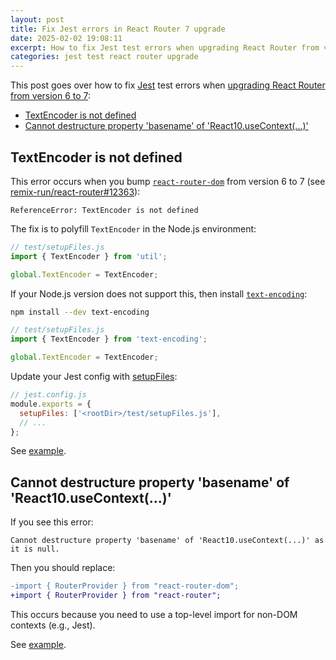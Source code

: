 ```yaml
---
layout: post
title: Fix Jest errors in React Router 7 upgrade
date: 2025-02-02 19:08:11
excerpt: How to fix Jest test errors when upgrading React Router from version 6 to 7.
categories: jest test react router upgrade
---
```


This post goes over how to fix [Jest](https://jestjs.io/) test errors when [upgrading React Router from version 6 to 7](https://reactrouter.com/upgrading/v6):

- [TextEncoder is not defined](#textencoder-is-not-defined)
- [Cannot destructure property 'basename' of 'React10.useContext(...)'](#cannot-destructure-property-basename-of-react10usecontext)

## TextEncoder is not defined

This error occurs when you bump [`react-router-dom`](https://www.npmjs.com/package/react-router-dom) from version 6 to 7 (see [remix-run/react-router#12363](https://github.com/remix-run/react-router/issues/12363)):

```
ReferenceError: TextEncoder is not defined
```

The fix is to polyfill `TextEncoder` in the Node.js environment:

```js
// test/setupFiles.js
import { TextEncoder } from 'util';

global.TextEncoder = TextEncoder;
```

If your Node.js version does not support this, then install [`text-encoding`](https://www.npmjs.com/package/text-encoding):

```sh
npm install --dev text-encoding
```

```js
// test/setupFiles.js
import { TextEncoder } from 'text-encoding';

global.TextEncoder = TextEncoder;
```

Update your Jest config with [setupFiles](https://jestjs.io/docs/configuration#setupfiles-array):

```js
// jest.config.js
module.exports = {
  setupFiles: ['<rootDir>/test/setupFiles.js'],
  // ...
};
```

See [example](https://github.com/lilboards/lilboards/pull/2373/files).

## Cannot destructure property 'basename' of 'React10.useContext(...)'

If you see this error:

```
Cannot destructure property 'basename' of 'React10.useContext(...)' as it is null.
```

Then you should replace:

```diff
-import { RouterProvider } from "react-router-dom";
+import { RouterProvider } from "react-router";
```

This occurs because you need to use a top-level import for non-DOM contexts (e.g., Jest).

See [example](https://github.com/lilboards/lilboards/pull/2373/files).
